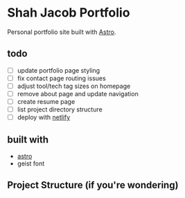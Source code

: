 # Shah Jacob Portfolio

Personal portfolio site built with [Astro](https://astro.build).

## todo

- [ ] update portfolio page styling
- [ ] fix contact page routing issues
- [ ] adjust tool/tech tag sizes on homepage
- [ ] remove about page and update navigation
- [ ] create resume page
- [ ] list project directory structure
- [ ] deploy with [netlify](https://docs.astro.build/en/guides/deploy/netlify/)

## built with

- [astro](https://astro.build)
- geist font

## Project Structure (if you're wondering)
